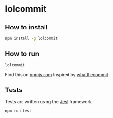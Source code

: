# lolcommit

## How to install
```sh
npm install -g lolcommit
```

## How to run
```sh
lolcommit
```

Find this on [npmjs.com](https://www.npmjs.com/package/lolcommit)
Inspired by [whatthecommit](http://whatthecommit.com/)

## Tests
Tests are written using the [Jest](https://jestjs.io/docs/getting-started) framework.
```sh
npm run test
```